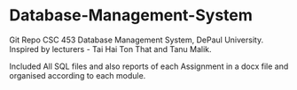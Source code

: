 # Database-Management-System
Git Repo CSC 453 Database Management System, DePaul University.
Inspired by lecturers - Tai Hai Ton That and Tanu Malik.

Included All SQL files and also reports of each Assignment in a docx file and organised according to each module.
